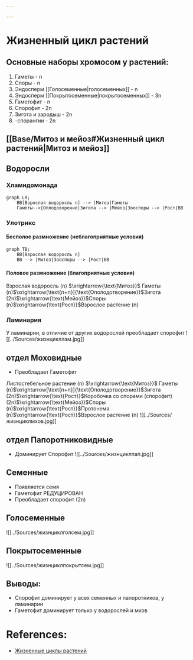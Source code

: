 ```yaml
---

---
```

# Жизненный цикл растений
## Основные наборы хромосом у растений:
1. Гаметы - n
2. Споры - n
3. Эндосперм [[Голосеменные|голосеменных]] - n
4. Эндосперм [[Покрытосеменные|покрытосеменных]] - 3n
5. Гаметофит - n
6. Спорофит - 2n
7. Зигота и зародыш - 2n
8. -спорангии - 2n
## [[Base/Митоз и мейоз#Жизненный цикл растений|Митоз и мейоз]]
## Водоросли
### Хламидомонада
```mermaid
graph LR;
	ВВ[Взрослая водоросль n] --> |Митоз|Гаметы
	Гаметы-->|Оплодоворение|Зигота --> |Мейоз|Зооспоры --> |Рост|ВВ
```
### Улотрикс
#### Бесполое размножение (неблагоприятные условия)
```mermaid
graph TB;
	ВВ[Взрослая водоросль n]
	ВВ --> |Митоз|Зооспоры --> |Рост|ВВ
```
#### Половое размножение (благоприятные условия)
Взрослая водоросль (n) $\xrightarrow{\text{Митоз}}$ Гаметы (n)$\xrightarrow[\text{n+n}]{\text{Ополодотворение}}$Зигота (2n)$\xrightarrow{\text{Мейоз}}$Cпоры (n)$\xrightarrow{\text{Рост}}$Взрослое растение (n) 
### Ламинария
У ламинарии, в отличие от других водорослей преобладает спорофит
![[../Sources/жизнцикллам.jpg]]

## отдел Моховидные
- Преобладает Гаметофит

Листостебельное растение (n) $\xrightarrow{\text{Митоз}}$ Гаметы (n)$\xrightarrow[\text{n+n}]{\text{Ополодотворение}}$Зигота (2n)$\xrightarrow{\text{Рост}}$Коробочка со спорами (спорофит) (2n)$\xrightarrow{\text{Мейоз}}$Споры (n)$\xrightarrow{\text{Рост}}$Протонема (n)$\xrightarrow{\text{Рост}}$Взрослое растение (n) 
![[../Sources/жизнциклмхов.jpg]]
## отдел Папоротниковидные
- Доминирует Спорофит
![[../Sources/жизнциклпап.jpg]]
## Семенные
- Появляется семя
- Гаметофит РЕДУЦИРОВАН
- Преобладает спорофит (2n)

## Голосеменные
![[../Sources/жизнциклголсем.jpg]]
## Покрытосеменные 
![[../Sources/жизнциклпокрытсем.jpg]]

## Выводы:
- Спорофит доминирует у всех семенных и папоротников, у ламинарии
- Гаметофит доминирует только у водорослей и мхов
# References:
-  [Жизненные циклы растений](https://www.youtube.com/watch?v=LoyT5Fc8mvU)